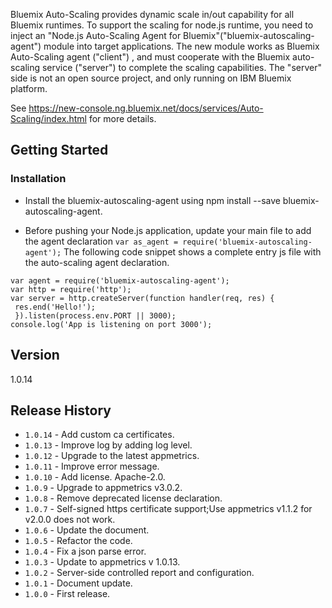 
Bluemix Auto-Scaling provides dynamic scale in/out capability for all Bluemix runtimes. To support the scaling for node.js runtime, you need to inject an "Node.js Auto-Scaling Agent for Bluemix"("bluemix-autoscaling-agent") module into target applications. The new module works as Bluemix Auto-Scaling agent ("client") , and must cooperate with the Bluemix auto-scaling service ("server") to complete the scaling capabilities.  The "server" side is not an open source project, and only running on IBM Bluemix platform.

See https://new-console.ng.bluemix.net/docs/services/Auto-Scaling/index.html for more details.

## Getting Started
### Installation
* Install the bluemix-autoscaling-agent using npm install --save bluemix-autoscaling-agent.

* Before pushing your Node.js application, update your main file to add the agent declaration `var as_agent = require('bluemix-autoscaling-agent');` The following code snippet shows a complete entry js file with the auto-scaling agent declaration.
```code-snippet
var agent = require('bluemix-autoscaling-agent');
var http = require('http');
var server = http.createServer(function handler(req, res) {
 res.end('Hello!');
 }).listen(process.env.PORT || 3000);
console.log('App is listening on port 3000');
```
   

## Version
1.0.14

## Release History 
* `1.0.14` - Add custom ca certificates.
* `1.0.13` - Improve log by adding log level.
* `1.0.12` - Upgrade to the latest appmetrics.
* `1.0.11` - Improve error message.
* `1.0.10` - Add license. Apache-2.0.
* `1.0.9` - Upgrade to appmetrics v3.0.2.
* `1.0.8` - Remove deprecated license declaration.
* `1.0.7` - Self-signed https certificate support;Use appmetrics v1.1.2 for v2.0.0 does not work.
* `1.0.6` - Update the document.
* `1.0.5` - Refactor the code.
* `1.0.4` - Fix a json parse error.  
* `1.0.3` - Update to appmetrics v 1.0.13.  
* `1.0.2` - Server-side controlled report and configuration.  
* `1.0.1` - Document update.  
* `1.0.0` - First release.
